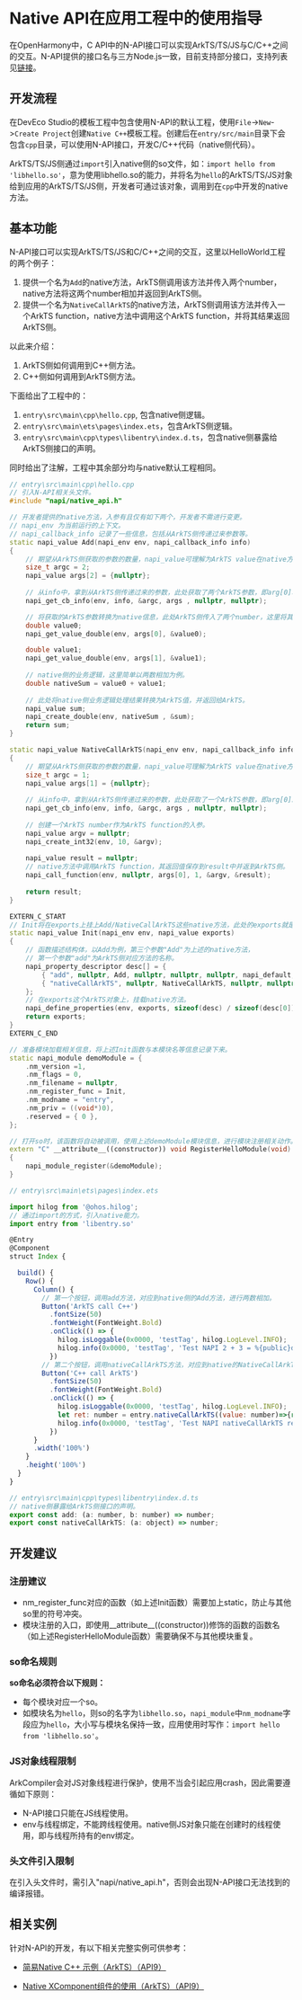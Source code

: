 # Native API在应用工程中的使用指导

在OpenHarmony中，C API中的N-API接口可以实现ArkTS/TS/JS与C/C++之间的交互。N-API提供的接口名与三方Node.js一致，目前支持部分接口，支持列表见[链接](https://gitee.com/openharmony/arkui_napi/blob/master/libnapi.ndk.json)。

## 开发流程

在DevEco Studio的模板工程中包含使用N-API的默认工程，使用`File`->`New`->`Create Project`创建`Native C++`模板工程。创建后在`entry/src/main`目录下会包含`cpp`目录，可以使用N-API接口，开发C/C++代码（native侧代码）。

ArkTS/TS/JS侧通过`import`引入native侧的so文件，如：`import hello from 'libhello.so'`，意为使用libhello.so的能力，并将名为`hello`的ArkTS/TS/JS对象给到应用的ArkTS/TS/JS侧，开发者可通过该对象，调用到在`cpp`中开发的native方法。

## 基本功能
N-API接口可以实现ArkTS/TS/JS和C/C++之间的交互，这里以HelloWorld工程的两个例子：
1. 提供一个名为`Add`的native方法，ArkTS侧调用该方法并传入两个number，native方法将这两个number相加并返回到ArkTS侧。
2. 提供一个名为`NativeCallArkTS`的native方法，ArkTS侧调用该方法并传入一个ArkTS function，native方法中调用这个ArkTS function，并将其结果返回ArkTS侧。

以此来介绍：
1. ArkTS侧如何调用到C++侧方法。
2. C++侧如何调用到ArkTS侧方法。

下面给出了工程中的：
1. `entry\src\main\cpp\hello.cpp`, 包含native侧逻辑。
2. `entry\src\main\ets\pages\index.ets`，包含ArkTS侧逻辑。
3. `entry\src\main\cpp\types\libentry\index.d.ts`，包含native侧暴露给ArkTS侧接口的声明。

同时给出了注解，工程中其余部分均与native默认工程相同。

```C++
// entry\src\main\cpp\hello.cpp
// 引入N-API相关头文件。
#include "napi/native_api.h"

// 开发者提供的native方法，入参有且仅有如下两个，开发者不需进行变更。
// napi_env 为当前运行的上下文。
// napi_callback_info 记录了一些信息，包括从ArkTS侧传递过来参数等。
static napi_value Add(napi_env env, napi_callback_info info)
{
    // 期望从ArkTS侧获取的参数的数量，napi_value可理解为ArkTS value在native方法中的表现形式。
    size_t argc = 2;
    napi_value args[2] = {nullptr};
    
    // 从info中，拿到从ArkTS侧传递过来的参数，此处获取了两个ArkTS参数，即arg[0]和arg[1]。
    napi_get_cb_info(env, info, &argc, args , nullptr, nullptr);

    // 将获取的ArkTS参数转换为native信息，此处ArkTS侧传入了两个number，这里将其转换为native侧可以操作的double类型。
    double value0;
    napi_get_value_double(env, args[0], &value0);

    double value1;
    napi_get_value_double(env, args[1], &value1);
    
    // native侧的业务逻辑，这里简单以两数相加为例。
    double nativeSum = value0 + value1;
    
    // 此处将native侧业务逻辑处理结果转换为ArkTS值，并返回给ArkTS。
    napi_value sum;
    napi_create_double(env, nativeSum , &sum);
    return sum;
}

static napi_value NativeCallArkTS(napi_env env, napi_callback_info info)
{
    // 期望从ArkTS侧获取的参数的数量，napi_value可理解为ArkTS value在native方法中的表现形式。
    size_t argc = 1;
    napi_value args[1] = {nullptr};
    
    // 从info中，拿到从ArkTS侧传递过来的参数，此处获取了一个ArkTS参数，即arg[0]。
    napi_get_cb_info(env, info, &argc, args , nullptr, nullptr);
    
    // 创建一个ArkTS number作为ArkTS function的入参。
    napi_value argv = nullptr;
    napi_create_int32(env, 10, &argv);
    
    napi_value result = nullptr;
    // native方法中调用ArkTS function，其返回值保存到result中并返到ArkTS侧。
    napi_call_function(env, nullptr, args[0], 1, &argv, &result);
    
    return result;
}

EXTERN_C_START
// Init将在exports上挂上Add/NativeCallArkTS这些native方法，此处的exports就是开发者import之后获取到的ArkTS对象。
static napi_value Init(napi_env env, napi_value exports)
{
    // 函数描述结构体，以Add为例，第三个参数"Add"为上述的native方法，
    // 第一个参数"add"为ArkTS侧对应方法的名称。
    napi_property_descriptor desc[] = {
        { "add", nullptr, Add, nullptr, nullptr, nullptr, napi_default, nullptr },
        { "nativeCallArkTS", nullptr, NativeCallArkTS, nullptr, nullptr, nullptr, napi_default, nullptr },
    };
    // 在exports这个ArkTS对象上，挂载native方法。
    napi_define_properties(env, exports, sizeof(desc) / sizeof(desc[0]), desc);
    return exports;
}
EXTERN_C_END

// 准备模块加载相关信息，将上述Init函数与本模块名等信息记录下来。
static napi_module demoModule = {
    .nm_version =1,
    .nm_flags = 0,
    .nm_filename = nullptr,
    .nm_register_func = Init,
    .nm_modname = "entry",
    .nm_priv = ((void*)0),
    .reserved = { 0 },
};

// 打开so时，该函数将自动被调用，使用上述demoModule模块信息，进行模块注册相关动作。
extern "C" __attribute__((constructor)) void RegisterHelloModule(void)
{
    napi_module_register(&demoModule);
}
```

```js
// entry\src\main\ets\pages\index.ets

import hilog from '@ohos.hilog';
// 通过import的方式，引入native能力。
import entry from 'libentry.so'

@Entry
@Component
struct Index {

  build() {
    Row() {
      Column() {
        // 第一个按钮，调用add方法，对应到native侧的Add方法，进行两数相加。
        Button('ArkTS call C++')
          .fontSize(50)
          .fontWeight(FontWeight.Bold)
          .onClick(() => {
            hilog.isLoggable(0x0000, 'testTag', hilog.LogLevel.INFO);
            hilog.info(0x0000, 'testTag', 'Test NAPI 2 + 3 = %{public}d', entry.add(2, 3));
          })
        // 第二个按钮，调用nativeCallArkTS方法，对应到native的NativeCallArkTS，在native中执行ArkTS function。
        Button('C++ call ArkTS')
          .fontSize(50)
          .fontWeight(FontWeight.Bold)
          .onClick(() => {
            hilog.isLoggable(0x0000, 'testTag', hilog.LogLevel.INFO);
            let ret: number = entry.nativeCallArkTS((value: number)=>{return value * 2;});
            hilog.info(0x0000, 'testTag', 'Test NAPI nativeCallArkTS ret = %{public}d', ret);
          })
      }
      .width('100%')
    }
    .height('100%')
  }
}

```

```js
// entry\src\main\cpp\types\libentry\index.d.ts
// native侧暴露给ArkTS侧接口的声明。
export const add: (a: number, b: number) => number;
export const nativeCallArkTS: (a: object) => number;
``` 

## 开发建议

### 注册建议

* nm_register_func对应的函数（如上述Init函数）需要加上static，防止与其他so里的符号冲突。
* 模块注册的入口，即使用\_\_attribute\_\_((constructor))修饰的函数的函数名（如上述RegisterHelloModule函数）需要确保不与其他模块重复。

### so命名规则

**so命名必须符合以下规则：**

* 每个模块对应一个so。
* 如模块名为`hello`，则so的名字为`libhello.so`，`napi_module`中`nm_modname`字段应为`hello`，大小写与模块名保持一致，应用使用时写作：`import hello from 'libhello.so'`。

### JS对象线程限制

ArkCompiler会对JS对象线程进行保护，使用不当会引起应用crash，因此需要遵循如下原则：

* N-API接口只能在JS线程使用。
* env与线程绑定，不能跨线程使用。native侧JS对象只能在创建时的线程使用，即与线程所持有的env绑定。

### 头文件引入限制

在引入头文件时，需引入"napi/native_api.h"，否则会出现N-API接口无法找到的编译报错。


## 相关实例

针对N-API的开发，有以下相关完整实例可供参考：

- [简易Native C++ 示例（ArkTS）（API9）](https://gitee.com/openharmony/codelabs/tree/master/NativeAPI/NativeTemplateDemo)

- [Native XComponent组件的使用（ArkTS）（API9）](https://gitee.com/openharmony/codelabs/tree/master/NativeAPI/XComponent)